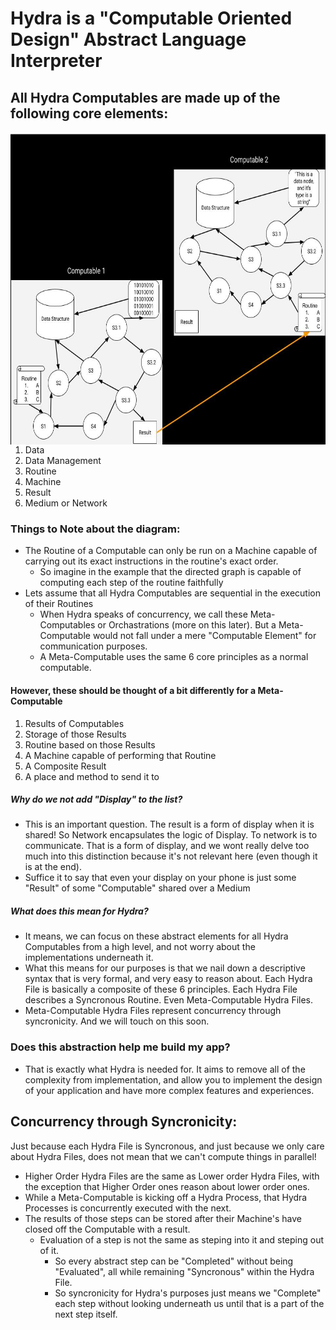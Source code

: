 # Hydra is a "Computable Oriented Design" Abstract Language Interpreter

## All Hydra Computables are made up of the following core elements:
<img align="right" height="500" width="600" src="https://github.com/ItsZeusBro/Hydra/blob/822433adcf0249ccff8811fe67f70eb1bb2c4f65/Computable2.jpg">

1. Data
2. Data Management
3. Routine
4. Machine
5. Result
6. Medium or Network



### Things to Note about the diagram:
- The Routine of a Computable can only be run on a Machine capable of carrying out its exact instructions in the routine's exact order.
    - So imagine in the example that the directed graph is capable of computing each step of the routine faithfully
- Lets assume that all Hydra Computables are sequential in the execution of their Routines
    - When Hydra speaks of concurrency, we call these Meta-Computables or Orchastrations (more on this later). But a Meta-Computable would not fall under a mere "Computable Element" for communication purposes.
    - A Meta-Computable uses the same 6 core principles as a normal computable. 

#### However, these should be thought of a bit differently for a Meta-Computable

1. Results of Computables
2. Storage of those Results
3. Routine based on those Results
4. A Machine capable of performing that Routine
5. A Composite Result
6. A place and method to send it to

##### Why do we not add "Display" to the list?
- This is an important question. The result is a form of display when it is shared! So Network encapsulates the logic of Display. To network is to communicate. That is a form of display, and we wont really delve too much into this distinction because it's not relevant here (even though it is at the end).
- Suffice it to say that even your display on your phone is just some "Result" of some "Computable" shared over a Medium


##### What does this mean for Hydra?
- It means, we can focus on these abstract elements for all Hydra Computables from a high level, and not worry about the implementations underneath it.
- What this means for our purposes is that we nail down a descriptive syntax that is very formal, and very easy to reason about. Each Hydra File is basically a composite of these 6 principles. Each Hydra File describes a Syncronous Routine. Even Meta-Computable Hydra Files. 
- Meta-Computable Hydra Files represent concurrency through syncronicity. And we will touch on this soon.




### Does this abstraction help me build my app?
- That is exactly what Hydra is needed for. It aims to remove all of the complexity from implementation, and allow you to implement the design of your application and have more complex features and experiences.


## Concurrency through Syncronicity:
Just because each Hydra File is Syncronous, and just because we only care about Hydra Files, does not mean that we can't compute things in parallel!
- Higher Order Hydra Files are the same as Lower order Hydra Files, with the exception that Higher Order ones reason about lower order ones. 
- While a Meta-Computable is kicking off a Hydra Process, that Hydra Processes is concurrently executed with the next. 
- The results of those steps can be stored after their Machine's have closed off the Computable with a result. 
    - Evaluation of a step is not the same as steping into it and steping out of it.
        - So every abstract step can be "Completed" without being "Evaluated", all while remaining "Syncronous" within the Hydra File. 
        - So syncronicity for Hydra's purposes just means we "Complete" each step without looking underneath us until that is a part of the next step itself.
